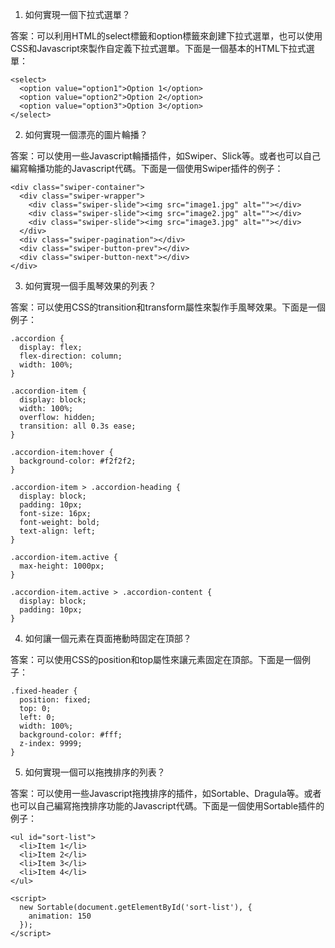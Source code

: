 

1. 如何實現一個下拉式選單？

答案：可以利用HTML的select標籤和option標籤來創建下拉式選單，也可以使用CSS和Javascript來製作自定義下拉式選單。下面是一個基本的HTML下拉式選單：

```
<select>
  <option value="option1">Option 1</option>
  <option value="option2">Option 2</option>
  <option value="option3">Option 3</option>
</select>
```

2. 如何實現一個漂亮的圖片輪播？

答案：可以使用一些Javascript輪播插件，如Swiper、Slick等。或者也可以自己編寫輪播功能的Javascript代碼。下面是一個使用Swiper插件的例子：

```
<div class="swiper-container">
  <div class="swiper-wrapper">
    <div class="swiper-slide"><img src="image1.jpg" alt=""></div>
    <div class="swiper-slide"><img src="image2.jpg" alt=""></div>
    <div class="swiper-slide"><img src="image3.jpg" alt=""></div>
  </div>
  <div class="swiper-pagination"></div>
  <div class="swiper-button-prev"></div>
  <div class="swiper-button-next"></div>
</div>
```

3. 如何實現一個手風琴效果的列表？

答案：可以使用CSS的transition和transform屬性來製作手風琴效果。下面是一個例子：

```
.accordion {
  display: flex;
  flex-direction: column;
  width: 100%;
}

.accordion-item {
  display: block;
  width: 100%;
  overflow: hidden;
  transition: all 0.3s ease;
}

.accordion-item:hover {
  background-color: #f2f2f2;
}

.accordion-item > .accordion-heading {
  display: block;
  padding: 10px;
  font-size: 16px;
  font-weight: bold;
  text-align: left;
}

.accordion-item.active {
  max-height: 1000px;
}

.accordion-item.active > .accordion-content {
  display: block;
  padding: 10px;
}
```

4. 如何讓一個元素在頁面捲動時固定在頂部？

答案：可以使用CSS的position和top屬性來讓元素固定在頂部。下面是一個例子：

```
.fixed-header {
  position: fixed;
  top: 0;
  left: 0;
  width: 100%;
  background-color: #fff;
  z-index: 9999;
}
```

5. 如何實現一個可以拖拽排序的列表？

答案：可以使用一些Javascript拖拽排序的插件，如Sortable、Dragula等。或者也可以自己編寫拖拽排序功能的Javascript代碼。下面是一個使用Sortable插件的例子：

```
<ul id="sort-list">
  <li>Item 1</li>
  <li>Item 2</li>
  <li>Item 3</li>
  <li>Item 4</li>
</ul>

<script>
  new Sortable(document.getElementById('sort-list'), {
    animation: 150
  });
</script>
```